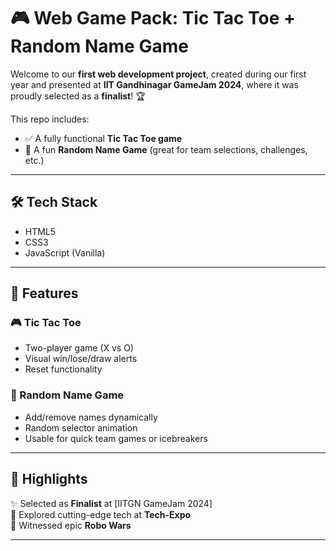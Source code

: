 # 🎮 Web Game Pack: Tic Tac Toe + Random Name Game

Welcome to our **first web development project**, created during our first year and presented at **IIT Gandhinagar GameJam 2024**, where it was proudly selected as a **finalist**! 🏆

This repo includes:

- ✅ A fully functional **Tic Tac Toe game**
- 🎲 A fun **Random Name Game** (great for team selections, challenges, etc.)

---

## 🛠️ Tech Stack

- HTML5
- CSS3
- JavaScript (Vanilla)

---

## 🎯 Features

### 🎮 Tic Tac Toe
- Two-player game (X vs O)
- Visual win/lose/draw alerts
- Reset functionality

### 🧠 Random Name Game
- Add/remove names dynamically
- Random selector animation
- Usable for quick team games or icebreakers

---

## 📸 Highlights

✨ Selected as **Finalist** at [IITGN GameJam 2024]  
🧠 Explored cutting-edge tech at **Tech-Expo**  
🤖 Witnessed epic **Robo Wars**  


---
